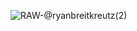 ![RAW-@ryanbreitkreutz(2)](https://github.com/user-attachments/assets/fba077cb-892b-450a-afd9-3bcf9e6c5ebd)
